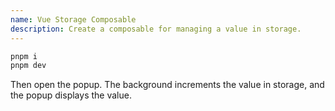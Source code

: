 ```yaml
---
name: Vue Storage Composable
description: Create a composable for managing a value in storage.
---
```


```sh
pnpm i
pnpm dev
```

Then open the popup. The background increments the value in storage, and the popup displays the value.
